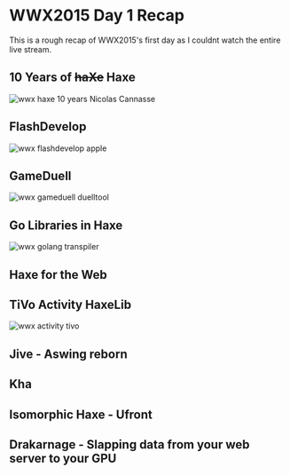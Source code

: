 [_template]: ../templates/roundup.html
[date]: / "2015-05-31 09:15:00"
[modified]: / "2015-05-31 09:15:00"
[published]: / "2015-05-31 09:15:00"
[“”]: a ""
# WWX2015 Day 1 Recap

This is a rough recap of WWX2015's first day as I couldnt watch the entire
live stream.

## 10 Years of ~~haXe~~ Haxe

![wwx haxe 10 years Nicolas Cannasse](/img/wwx/2015/10years.jpg "10 Years of Haxe")

## FlashDevelop

![wwx flashdevelop apple](/img/wwx/2015/flashdevelop1.jpg "“Flash this is your death!”")

## GameDuell

![wwx gameduell duelltool](/img/wwx/2015/gameduell.jpg "Cross-platform game development with GameDuell DuellTool")

## Go Libraries in Haxe

![wwx golang transpiler](/img/wwx/2015/golang.jpg "Golang program transpiled to Haxe")

## Haxe for the Web



## TiVo Activity HaxeLib

![wwx activity tivo](/img/wwx/2015/activity.jpg "TiVo's Activity HaxeLib")

## Jive - Aswing reborn

## Kha

## Isomorphic Haxe - Ufront

## Drakarnage - Slapping data from your web server to your GPU